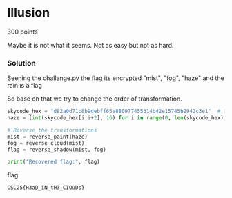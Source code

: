 # Illusion

300 points

Maybe it is not what it seems. Not as easy but not as hard.

### Solution

Seening the challange.py the flag its encrypted "mist", "fog", "haze" and the rain is a flag

So base on that we try to change the order of transformation.

```python
skycode_hex = "d82a0d71c8b9debff65e880977455314b42e15745b2942c3e1"  # the code from output.txt
haze = [int(skycode_hex[i:i+2], 16) for i in range(0, len(skycode_hex), 2)]

# Reverse the transformations
mist = reverse_paint(haze)
fog = reverse_cloud(mist)
flag = reverse_shadow(mist, fog)

print("Recovered flag:", flag)
```

flag:

`CSC25{H3aD_iN_tH3_CIOuDs}`
